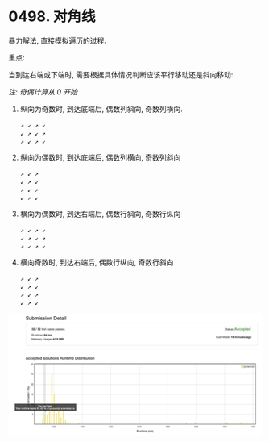 # 0498. 对角线

暴力解法, 直接模拟遍历的过程.

重点:

当到达右端或下端时, 需要根据具体情况判断应该平行移动还是斜向移动:

_注: 奇偶计算从 0 开始_

1. 纵向为奇数时, 到达底端后, 偶数列斜向, 奇数列横向.

    ```
    ↗ ↙ ↗ ↙
    ↙ ↗ ↙ ↗
    ↗ ↙ ↗ ↙
    ```
    
1. 纵向为偶数时, 到达底端后, 偶数列横向, 奇数列斜向

    ```
    ↗ ↙ ↗
    ↙ ↗ ↙
    ↗ ↙ ↗
    ↙ ↗ ↙
    ```
    
1. 横向为偶数时, 到达右端后, 偶数行斜向, 奇数行纵向
    
    ```
    ↗ ↙ ↗ ↙
    ↙ ↗ ↙ ↗
    ↗ ↙ ↗ ↙
    ```

1. 横向奇数时, 到达右端后, 偶数行纵向, 奇数行斜向

    ```
    ↗ ↙ ↗
    ↙ ↗ ↙
    ↗ ↙ ↗
    ↙ ↗ ↙
    ```

![成绩](.assets/loop.png)
